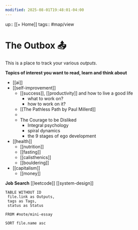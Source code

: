 ```yaml
---
modified: 2025-08-01T19:48:01-04:00
---
```

up:: [[+ Home]]
tags:: #map/view 

# The Outbox 📤
This is a place to track your various *outputs*. 

**Topics of interest you want to read, learn and think about**

- [[ai]]
- [[self-improvement]]
	- [[success]], [[productivity]] and how to live a good life
		- what to work on?
		- how to work on it?
	- [[The Pathless Path by Paul Millerd]]
	- 
	- The Courage to be Disliked
		- Integral psychology
		- spiral dynamics
		- the 9 stages of ego development
- [[health]]
	- [[nutrition]]
	- [[fasting]] 
	- [[calisthenics]]
	- [[bouldering]]
- [[capitalism]]
	- [[money]]

**Job Search**
[[leetcode]]
[[system-design]]


```dataview
TABLE WITHOUT ID
 file.link as Outputs,
 tags as Tags,
 status as Status
 
FROM #note/mini-essay 

SORT file.name asc
```
